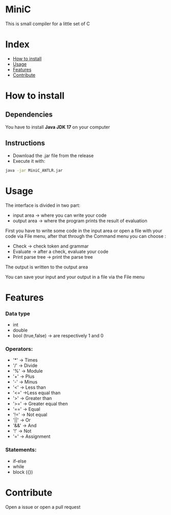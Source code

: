 # MiniC
This is small compiler for a little set of C


# Index
- [How to install](#how-to-install)
- [Usage](#usage)
- [Features](#features)
- [Contribute](#contribute)


# How to install

## Dependencies

You have to install **Java JDK 17** on your computer

## Instructions

- Download the .jar file from the release
- Execute it with: 
```bash
java -jar MiniC_ANTLR.jar
```

# Usage

The interface is divided in two part:
- input area -> where you can write your code
- output area -> where the program prints the result of evaluation

First you have to write some code in the input area or open a file with your code via File menu, after that through the Command menu you can choose :
- Check -> check token and grammar
- Evaluate -> after a check, evaluate your code
- Print parse tree -> print the parse tree

The output is written to the output area

You can save your input and your output in a file via the File menu

# Features

### Data type
- int
- double
- bool (true,false) -> are respectively 1 and 0

### Operators:
- '*' -> Times
- '/' -> Divide
- '%' -> Module
- '+' -> Plus
- '-' -> Minus
- '<' -> Less than
- '<=' ->Less equal than
- '>' -> Greater than
- '>=' -> Greater equal then
- '==' -> Equal
- '!=' -> Not equal
- '||' -> Or
- '&&' -> And
- '!' -> Not
- '=' -> Assignment

### Statements:
- if-else
- while
- block ({})

# Contribute
 
 Open a issue or open a pull request
